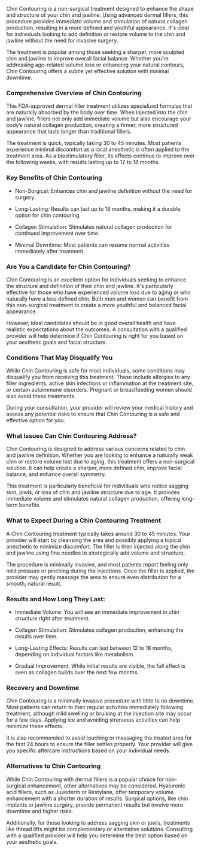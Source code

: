 <p class="services-details-two__text-2">
   Chin Contouring is a non-surgical treatment designed to enhance the shape and structure of your chin and jawline. Using advanced dermal fillers, this procedure provides immediate volume and stimulation of natural collagen production, resulting in a more defined and youthful appearance. It's ideal for individuals looking to add definition or restore volume to the chin and jawline without the need for invasive surgery.
</p>
<p class="services-details-two__text-2">
   The treatment is popular among those seeking a sharper, more sculpted chin and jawline to improve overall facial balance. Whether you're addressing age-related volume loss or enhancing your natural contours, Chin Contouring offers a subtle yet effective solution with minimal downtime.
</p>

<h3 class="services-details-two__title-2">
   Comprehensive Overview of Chin Contouring
</h3>
<p class="services-details-two__text-2">
   This FDA-approved dermal filler treatment utilizes specialized formulas that are naturally absorbed by the body over time. When injected into the chin and jawline, fillers not only add immediate volume but also encourage your body’s natural collagen production, creating a firmer, more structured appearance that lasts longer than traditional fillers.
</p>
<p class="services-details-two__text-2">
   The treatment is quick, typically taking 30 to 45 minutes. Most patients experience minimal discomfort as a local anesthetic is often applied to the treatment area. As a biostimulatory filler, its effects continue to improve over the following weeks, with results lasting up to 12 to 18 months.
</p>

<h3 class="services-details-two__title-2">
   Key Benefits of Chin Contouring
</h3>
<ul class="services-details-two__points list-unstyled list-service">
   <li>
       <div class="icon">
           <span class="fa fa-check"></span>
       </div>
       <div class="text">
           <p>Non-Surgical: Enhances chin and jawline definition without the need for surgery.</p>
       </div>
   </li>
   <li>
       <div class="icon">
           <span class="fa fa-check"></span>
       </div>
       <div class="text">
           <p>Long-Lasting: Results can last up to 18 months, making it a durable option for chin contouring.</p>
       </div>
   </li>
   <li>
       <div class="icon">
           <span class="fa fa-check"></span>
       </div>
       <div class="text">
           <p>Collagen Stimulation: Stimulates natural collagen production for continued improvement over time.</p>
       </div>
   </li>
   <li>
       <div class="icon">
           <span class="fa fa-check"></span>
       </div>
       <div class="text">
           <p>Minimal Downtime: Most patients can resume normal activities immediately after treatment.</p>
       </div>
   </li>
</ul>

<h3 class="services-details-two__title-2">
   Are You a Candidate for Chin Contouring?
</h3>
<p class="services-details-two__text-2">
   Chin Contouring is an excellent option for individuals seeking to enhance the structure and definition of their chin and jawline. It's particularly effective for those who have experienced volume loss due to aging or who naturally have a less defined chin. Both men and women can benefit from this non-surgical treatment to create a more youthful and balanced facial appearance.
</p>
<p class="services-details-two__text-2">
   However, ideal candidates should be in good overall health and have realistic expectations about the outcomes. A consultation with a qualified provider will help determine if Chin Contouring is right for you based on your aesthetic goals and facial structure.
</p>

<h3 class="services-details-two__title-2">
   Conditions That May Disqualify You
</h3>
<p class="services-details-two__text-2">
   While Chin Contouring is safe for most individuals, some conditions may disqualify you from receiving this treatment. These include allergies to any filler ingredients, active skin infections or inflammation at the treatment site, or certain autoimmune disorders. Pregnant or breastfeeding women should also avoid these treatments.
</p>
<p class="services-details-two__text-2">
   During your consultation, your provider will review your medical history and assess any potential risks to ensure that Chin Contouring is a safe and effective option for you.
</p>

<h3 class="services-details-two__title-2">
   What Issues Can Chin Contouring Address?
</h3>
<p class="services-details-two__text-2">
   Chin Contouring is designed to address various concerns related to chin and jawline definition. Whether you are looking to enhance a naturally weak chin or restore volume lost due to aging, this treatment offers a non-surgical solution. It can help create a sharper, more defined chin, improve facial balance, and enhance overall symmetry.
</p>
<p class="services-details-two__text-2">
   This treatment is particularly beneficial for individuals who notice sagging skin, jowls, or loss of chin and jawline structure due to age. It provides immediate volume and stimulates natural collagen production, offering long-term benefits.
</p>

<h3 class="services-details-two__title-2">
   What to Expect During a Chin Contouring Treatment
</h3>
<p class="services-details-two__text-2">
   A Chin Contouring treatment typically takes around 30 to 45 minutes. Your provider will start by cleansing the area and possibly applying a topical anesthetic to minimize discomfort. The filler is then injected along the chin and jawline using fine needles to strategically add volume and structure.
</p>
<p class="services-details-two__text-2">
   The procedure is minimally invasive, and most patients report feeling only mild pressure or pinching during the injections. Once the filler is applied, the provider may gently massage the area to ensure even distribution for a smooth, natural result.
</p>

<h3 class="services-details-two__title-2">
   Results and How Long They Last:
</h3>
<ul class="services-details-two__points list-unstyled list-service">
   <li>
       <div class="icon">
           <span class="fa fa-check"></span>
       </div>
       <div class="text">
           <p>Immediate Volume: You will see an immediate improvement in chin structure right after treatment.</p>
       </div>
   </li>
   <li>
       <div class="icon">
           <span class="fa fa-check"></span>
       </div>
       <div class="text">
           <p>Collagen Stimulation: Stimulates collagen production, enhancing the results over time.</p>
       </div>
   </li>
   <li>
       <div class="icon">
           <span class="fa fa-check"></span>
       </div>
       <div class="text">
           <p>Long-Lasting Effects: Results can last between 12 to 18 months, depending on individual factors like metabolism.</p>
       </div>
   </li>
   <li>
       <div class="icon">
           <span class="fa fa-check"></span>
       </div>
       <div class="text">
           <p>Gradual Improvement: While initial results are visible, the full effect is seen as collagen builds over the next few months.</p>
       </div>
   </li>
</ul>

<h3 class="services-details-two__title-2">
   Recovery and Downtime
</h3>
<p class="services-details-two__text-2">
   Chin Contouring is a minimally invasive procedure with little to no downtime. Most patients can return to their regular activities immediately following treatment, although mild swelling or bruising at the injection site may occur for a few days. Applying ice and avoiding strenuous activities can help minimize these effects.
</p>
<p class="services-details-two__text-2">
   It is also recommended to avoid touching or massaging the treated area for the first 24 hours to ensure the filler settles properly. Your provider will give you specific aftercare instructions based on your individual needs.
</p>

<h3 class="services-details-two__title-2">
   Alternatives to Chin Contouring
</h3>
<p class="services-details-two__text-2">
   While Chin Contouring with dermal fillers is a popular choice for non-surgical enhancement, other alternatives may be considered. Hyaluronic acid fillers, such as Juvederm or Restylane, offer temporary volume enhancement with a shorter duration of results. Surgical options, like chin implants or jawline surgery, provide permanent results but involve more downtime and higher risks.
</p>
<p class="services-details-two__text-2">
   Additionally, for those looking to address sagging skin or jowls, treatments like thread lifts might be complementary or alternative solutions. Consulting with a qualified provider will help you determine the best option based on your aesthetic goals.
</p>
